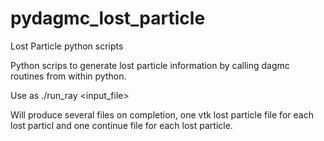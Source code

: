 pydagmc_lost_particle
=====================

Lost Particle python scripts

Python scrips to generate lost particle information by calling dagmc routines 
from within python.

Use as ./run_ray <input_file> 

Will produce several files on completion, one vtk lost particle file for each lost particl and one continue file for each lost particle.

